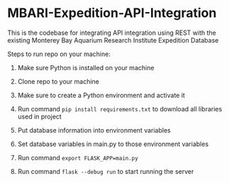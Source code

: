 # MBARI-Expedition-API-Integration
This is the codebase for integrating API integration using REST with the existing Monterey Bay Aquarium Research Institute Expedition Database

Steps to run repo on your machine:

1. Make sure Python is installed on your machine

2. Clone repo to your machine

3. Make sure to create a Python environment and activate it

4. Run command `pip install requirements.txt` to download all libraries used in project

5. Put database information into environment variables

6. Set database variables in main.py to those environment variables

7. Run command `export FLASK_APP=main.py`

8. Run command `flask --debug run` to start running the server
